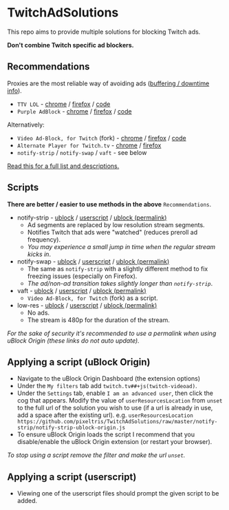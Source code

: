 # TwitchAdSolutions

This repo aims to provide multiple solutions for blocking Twitch ads.

**Don't combine Twitch specific ad blockers.**

## Recommendations

Proxies are the most reliable way of avoiding ads ([buffering / downtime info](full-list.md#proxy-issues)).

- `TTV LOL` - [chrome](https://chrome.google.com/webstore/detail/ttv-lol/ofbbahodfeppoklmgjiokgfdgcndngjm) / [firefox](https://addons.mozilla.org/en-US/firefox/addon/ttv-lol/) / [code](https://github.com/TTV-LOL/extensions)
- `Purple AdBlock` - [chrome](https://chrome.google.com/webstore/detail/purple-adblock/lkgcfobnmghhbhgekffaadadhmeoindg) / [firefox](https://addons.mozilla.org/en-US/firefox/addon/purpleadblock/) / [code](https://github.com/arthurbolsoni/Purple-adblock/)

Alternatively:

- `Video Ad-Block, for Twitch` (fork) - [chrome](https://chrome.google.com/webstore/detail/twitch-adblock/ljhnljhabgjcihjoihakgdiicdjncpkd) / [firefox](https://addons.mozilla.org/en-US/firefox/addon/twitch-adblock/) / [code](https://github.com/cleanlock/VideoAdBlockForTwitch)
- `Alternate Player for Twitch.tv` - [chrome](https://chrome.google.com/webstore/detail/alternate-player-for-twit/bhplkbgoehhhddaoolmakpocnenplmhf) / [firefox](https://addons.mozilla.org/en-US/firefox/addon/twitch_5/)
- `notify-strip` / `notify-swap` / `vaft` - see below

[Read this for a full list and descriptions.](full-list.md)

## Scripts

**There are better / easier to use methods in the above** `Recommendations`.

- notify-strip - [ublock](https://github.com/pixeltris/TwitchAdSolutions/raw/master/notify-strip/notify-strip-ublock-origin.js) / [userscript](https://github.com/pixeltris/TwitchAdSolutions/raw/master/notify-strip/notify-strip.user.js) / [ublock (permalink)](https://github.com/pixeltris/TwitchAdSolutions/raw/71bed117fc0f7074a9c7a7e89000dbf7db1feb04/notify-strip/notify-strip-ublock-origin.js)
  - Ad segments are replaced by low resolution stream segments.
  - Notifies Twitch that ads were "watched" (reduces preroll ad frequency).
  - *You may experience a small jump in time when the regular stream kicks in*.
- notify-swap - [ublock](https://github.com/pixeltris/TwitchAdSolutions/raw/master/notify-swap/notify-swap-ublock-origin.js) / [userscript](https://github.com/pixeltris/TwitchAdSolutions/raw/master/notify-swap/notify-swap.user.js) / [ublock (permalink)](https://github.com/pixeltris/TwitchAdSolutions/raw/71bed117fc0f7074a9c7a7e89000dbf7db1feb04/notify-swap/notify-swap-ublock-origin.js)
  - The same as `notify-strip` with a slightly different method to fix freezing issues (especially on Firefox).
  - *The ad/non-ad transition takes slightly longer than `notify-strip`*.
- vaft - [ublock](https://github.com/pixeltris/TwitchAdSolutions/raw/master/vaft/vaft-ublock-origin.js) / [userscript](https://github.com/pixeltris/TwitchAdSolutions/raw/master/vaft/vaft.user.js) / [ublock (permalink)](https://github.com/pixeltris/TwitchAdSolutions/raw/0fd419cc94bd86be8c787813c0928b65b789abaa/vaft/vaft-ublock-origin.js)
  - `Video Ad-Block, for Twitch` (fork) as a script.
- low-res - [ublock](https://github.com/pixeltris/TwitchAdSolutions/raw/master/low-res/low-res-ublock-origin.js) / [userscript](https://github.com/pixeltris/TwitchAdSolutions/raw/master/low-res/low-res.user.js) / [ublock (permalink)](https://github.com/pixeltris/TwitchAdSolutions/raw/71bed117fc0f7074a9c7a7e89000dbf7db1feb04/low-res/low-res-ublock-origin.js)
  - No ads.
  - The stream is 480p for the duration of the stream.

*For the sake of security it's recommended to use a permalink when using uBlock Origin (these links do not auto update).*

## Applying a script (uBlock Origin)

- Navigate to the uBlock Origin Dashboard (the extension options)
- Under the `My filters` tab add `twitch.tv##+js(twitch-videoad)`.
- Under the `Settings` tab, enable `I am an advanced user`, then click the cog that appears. Modify the value of `userResourcesLocation` from `unset` to the full url of the solution you wish to use (if a url is already in use, add a space after the existing url). e.g. `userResourcesLocation https://github.com/pixeltris/TwitchAdSolutions/raw/master/notify-strip/notify-strip-ublock-origin.js` 
- To ensure uBlock Origin loads the script I recommend that you disable/enable the uBlock Origin extension (or restart your browser).

*To stop using a script remove the filter and make the url `unset`.*

## Applying a script (userscript)

- Viewing one of the userscript files should prompt the given script to be added.
